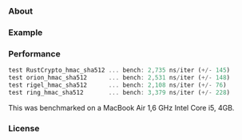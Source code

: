 
### About

### Example

### Performance
```rust
test RustCrypto_hmac_sha512 ... bench: 2,735 ns/iter (+/- 145)
test orion_hmac_sha512      ... bench: 2,531 ns/iter (+/- 148)
test rigel_hmac_sha512      ... bench: 2,108 ns/iter (+/- 76)
test ring_hmac_sha512       ... bench: 3,379 ns/iter (+/- 228)
```
This was benchmarked on a MacBook Air 1,6 GHz Intel Core i5, 4GB.

### License

